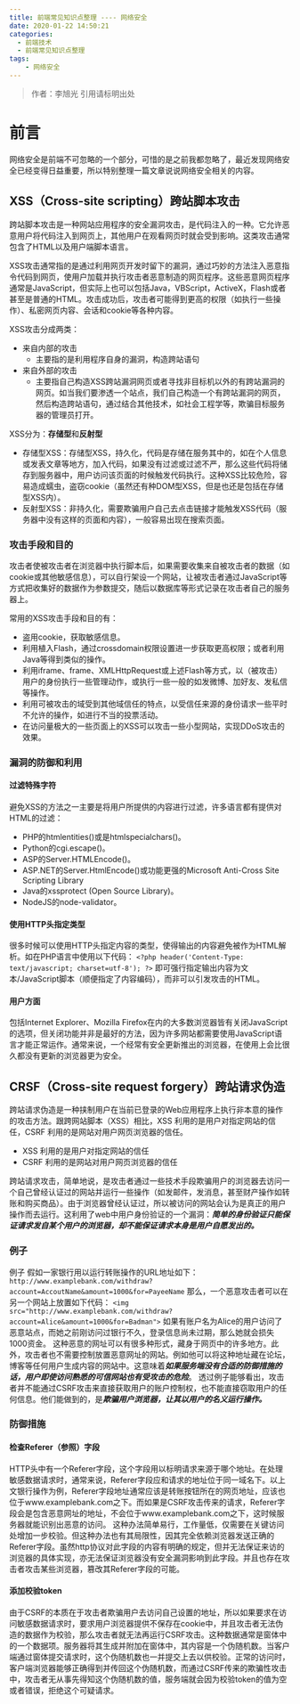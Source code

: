 ```yaml
---
title: 前端常见知识点整理 ---- 网络安全
date: 2020-01-22 14:50:21
categories: 
  - 前端技术
  - 前端常见知识点整理
tags: 
	- 网络安全
---
```

> 作者：李旭光
> 引用请标明出处


# 前言
网络安全是前端不可忽略的一个部分，可惜的是之前我都忽略了，最近发现网络安全已经变得日益重要，所以特别整理一篇文章说说网络安全相关的内容。
<!-- more -->
## XSS（Cross-site scripting）跨站脚本攻击
跨站脚本攻击是一种网站应用程序的安全漏洞攻击，是代码注入的一种。它允许恶意用户将代码注入到网页上，其他用户在观看网页时就会受到影响。这类攻击通常包含了HTML以及用户端脚本语言。

XSS攻击通常指的是通过利用网页开发时留下的漏洞，通过巧妙的方法注入恶意指令代码到网页，使用户加载并执行攻击者恶意制造的网页程序。这些恶意网页程序通常是JavaScript，但实际上也可以包括Java，VBScript，ActiveX，Flash或者甚至是普通的HTML。攻击成功后，攻击者可能得到更高的权限（如执行一些操作）、私密网页内容、会话和cookie等各种内容。

XSS攻击分成两类：
- 来自内部的攻击
  - 主要指的是利用程序自身的漏洞，构造跨站语句
- 来自外部的攻击
  - 主要指自己构造XSS跨站漏洞网页或者寻找非目标机以外的有跨站漏洞的网页。如当我们要渗透一个站点，我们自己构造一个有跨站漏洞的网页，然后构造跨站语句，通过结合其他技术，如社会工程学等，欺骗目标服务器的管理员打开。

XSS分为：**存储型**和**反射型**
- 存储型XSS：存储型XSS，持久化，代码是存储在服务其中的，如在个人信息或发表文章等地方，加入代码，如果没有过滤或过滤不严，那么这些代码将储存到服务器中，用户访问该页面的时候触发代码执行。这种XSS比较危险，容易造成蠕虫，盗窃cookie（虽然还有种DOM型XSS，但是也还是包括在存储型XSS内）。
- 反射型XSS：非持久化，需要欺骗用户自己去点击链接才能触发XSS代码（服务器中没有这样的页面和内容），一般容易出现在搜索页面。

### 攻击手段和目的
攻击者使被攻击者在浏览器中执行脚本后，如果需要收集来自被攻击者的数据（如cookie或其他敏感信息），可以自行架设一个网站，让被攻击者通过JavaScript等方式把收集好的数据作为参数提交，随后以数据库等形式记录在攻击者自己的服务器上。

常用的XSS攻击手段和目的有：
- 盗用cookie，获取敏感信息。
- 利用植入Flash，通过crossdomain权限设置进一步获取更高权限；或者利用Java等得到类似的操作。
- 利用iframe、frame、XMLHttpRequest或上述Flash等方式，以（被攻击）用户的身份执行一些管理动作，或执行一些一般的如发微博、加好友、发私信等操作。
- 利用可被攻击的域受到其他域信任的特点，以受信任来源的身份请求一些平时不允许的操作，如进行不当的投票活动。
- 在访问量极大的一些页面上的XSS可以攻击一些小型网站，实现DDoS攻击的效果。

### 漏洞的防御和利用
#### 过滤特殊字符
避免XSS的方法之一主要是将用户所提供的内容进行过滤，许多语言都有提供对HTML的过滤：
- PHP的htmlentities()或是htmlspecialchars()。
- Python的cgi.escape()。
- ASP的Server.HTMLEncode()。
- ASP.NET的Server.HtmlEncode()或功能更强的Microsoft Anti-Cross Site Scripting Library
- Java的xssprotect (Open Source Library)。
- NodeJS的node-validator。

#### 使用HTTP头指定类型
很多时候可以使用HTTP头指定内容的类型，使得输出的内容避免被作为HTML解析。如在PHP语言中使用以下代码：
`<?php header('Content-Type: text/javascript; charset=utf-8'); ?>`
即可强行指定输出内容为文本/JavaScript脚本（顺便指定了内容编码），而非可以引发攻击的HTML。

#### 用户方面
包括Internet Explorer、Mozilla Firefox在内的大多数浏览器皆有关闭JavaScript的选项，但关闭功能并非是最好的方法，因为许多网站都需要使用JavaScript语言才能正常运作。通常来说，一个经常有安全更新推出的浏览器，在使用上会比很久都没有更新的浏览器更为安全。

## CRSF（Cross-site request forgery）跨站请求伪造
跨站请求伪造是一种挟制用户在当前已登录的Web应用程序上执行非本意的操作的攻击方法。跟跨网站脚本（XSS）相比，XSS 利用的是用户对指定网站的信任，CSRF 利用的是网站对用户网页浏览器的信任。
- XSS 利用的是用户对指定网站的信任
- CSRF 利用的是网站对用户网页浏览器的信任

跨站请求攻击，简单地说，是攻击者通过一些技术手段欺骗用户的浏览器去访问一个自己曾经认证过的网站并运行一些操作（如发邮件，发消息，甚至财产操作如转账和购买商品）。由于浏览器曾经认证过，所以被访问的网站会认为是真正的用户操作而去运行。这利用了web中用户身份验证的一个漏洞：***简单的身份验证只能保证请求发自某个用户的浏览器，却不能保证请求本身是用户自愿发出的。***

### 例子
例子
假如一家银行用以运行转账操作的URL地址如下：
`http://www.examplebank.com/withdraw?account=AccoutName&amount=1000&for=PayeeName`
那么，一个恶意攻击者可以在另一个网站上放置如下代码： 
`<img src="http://www.examplebank.com/withdraw?account=Alice&amount=1000&for=Badman">`
如果有账户名为Alice的用户访问了恶意站点，而她之前刚访问过银行不久，登录信息尚未过期，那么她就会损失1000资金。
这种恶意的网址可以有很多种形式，藏身于网页中的许多地方。此外，攻击者也不需要控制放置恶意网址的网站。例如他可以将这种地址藏在论坛，博客等任何用户生成内容的网站中。这意味着***如果服务端没有合适的防御措施的话，用户即使访问熟悉的可信网站也有受攻击的危险***。
透过例子能够看出，攻击者并不能通过CSRF攻击来直接获取用户的账户控制权，也不能直接窃取用户的任何信息。他们能做到的，是***欺骗用户浏览器，让其以用户的名义运行操作。***

### 防御措施
#### 检查Referer（参照）字段
HTTP头中有一个Referer字段，这个字段用以标明请求来源于哪个地址。在处理敏感数据请求时，通常来说，Referer字段应和请求的地址位于同一域名下。以上文银行操作为例，Referer字段地址通常应该是转账按钮所在的网页地址，应该也位于www.examplebank.com之下。而如果是CSRF攻击传来的请求，Referer字段会是包含恶意网址的地址，不会位于www.examplebank.com之下，这时候服务器就能识别出恶意的访问。
这种办法简单易行，工作量低，仅需要在关键访问处增加一步校验。但这种办法也有其局限性，因其完全依赖浏览器发送正确的Referer字段。虽然http协议对此字段的内容有明确的规定，但并无法保证来访的浏览器的具体实现，亦无法保证浏览器没有安全漏洞影响到此字段。并且也存在攻击者攻击某些浏览器，篡改其Referer字段的可能。
#### 添加校验token
由于CSRF的本质在于攻击者欺骗用户去访问自己设置的地址，所以如果要求在访问敏感数据请求时，要求用户浏览器提供不保存在cookie中，并且攻击者无法伪造的数据作为校验，那么攻击者就无法再运行CSRF攻击。这种数据通常是窗体中的一个数据项。服务器将其生成并附加在窗体中，其内容是一个伪随机数。当客户端通过窗体提交请求时，这个伪随机数也一并提交上去以供校验。正常的访问时，客户端浏览器能够正确得到并传回这个伪随机数，而通过CSRF传来的欺骗性攻击中，攻击者无从事先得知这个伪随机数的值，服务端就会因为校验token的值为空或者错误，拒绝这个可疑请求。